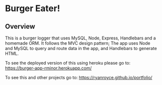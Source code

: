# Burger Eater!

## Overview
This is a burger logger that uses MySQL, Node, Express, Handlebars and a homemade ORM. It follows the MVC design pattern; The app uses Node and MySQL to query and route data in the app, and Handlebars to generate HTML.

To see the deployed version of this using heroku please go to: https://burger-app-rminor.herokuapp.com/

To see this and other projects go to: https://ryanroyce.github.io/portfolio/